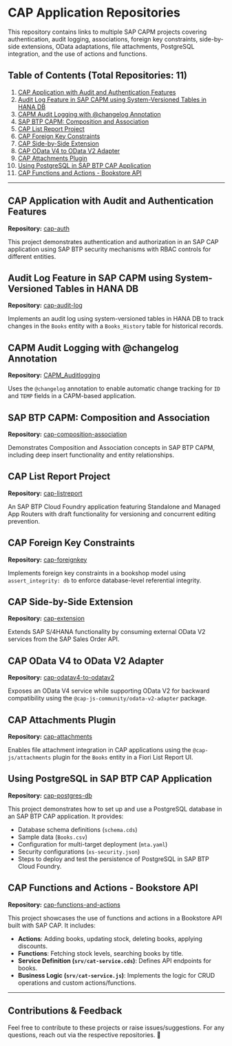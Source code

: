 # CAP Application Repositories

This repository contains links to multiple SAP CAPM projects covering authentication, audit logging, associations, foreign key constraints, side-by-side extensions, OData adaptations, file attachments, PostgreSQL integration, and the use of actions and functions.

## Table of Contents (Total Repositories: 11)

1. [CAP Application with Audit and Authentication Features](#cap-application-with-audit-and-authentication-features)
2. [Audit Log Feature in SAP CAPM using System-Versioned Tables in HANA DB](#audit-log-feature-in-sap-capm-using-system-versioned-tables-in-hana-db)
3. [CAPM Audit Logging with @changelog Annotation](#capm-audit-logging-with-changelog-annotation)
4. [SAP BTP CAPM: Composition and Association](#sap-btp-capm-composition-and-association)
5. [CAP List Report Project](#cap-list-report-project)
6. [CAP Foreign Key Constraints](#cap-foreign-key-constraints)
7. [CAP Side-by-Side Extension](#cap-side-by-side-extension)
8. [CAP OData V4 to OData V2 Adapter](#cap-odata-v4-to-odata-v2-adapter)
9. [CAP Attachments Plugin](#cap-attachments-plugin)
10. [Using PostgreSQL in SAP BTP CAP Application](#using-postgresql-in-sap-btp-cap-application)
11. [CAP Functions and Actions - Bookstore API](#cap-functions-and-actions---bookstore-api)

---

## CAP Application with Audit and Authentication Features  
**Repository:** [cap-auth](https://github.com/vasusena1234/cap-auth)

This project demonstrates authentication and authorization in an SAP CAP application using SAP BTP security mechanisms with RBAC controls for different entities.

## Audit Log Feature in SAP CAPM using System-Versioned Tables in HANA DB  
**Repository:** [cap-audit-log](https://github.com/vasusena1234/cap-audit-log)

Implements an audit log using system-versioned tables in HANA DB to track changes in the `Books` entity with a `Books_History` table for historical records.

## CAPM Audit Logging with @changelog Annotation  
**Repository:** [CAPM_Auditlogging](https://github.com/vasusena1234/CAPM_Auditlogging)

Uses the `@changelog` annotation to enable automatic change tracking for `ID` and `TEMP` fields in a CAPM-based application.

## SAP BTP CAPM: Composition and Association  
**Repository:** [cap-composition-association](https://github.com/vasusena1234/cap-composition-association)

Demonstrates Composition and Association concepts in SAP BTP CAPM, including deep insert functionality and entity relationships.

## CAP List Report Project  
**Repository:** [cap-listreport](https://github.com/vasusena1234/cap-listreport)

An SAP BTP Cloud Foundry application featuring Standalone and Managed App Routers with draft functionality for versioning and concurrent editing prevention.

## CAP Foreign Key Constraints  
**Repository:** [cap-foreignkey](https://github.com/vasusena1234/cap-foreignkey)

Implements foreign key constraints in a bookshop model using `assert_integrity: db` to enforce database-level referential integrity.

## CAP Side-by-Side Extension  
**Repository:** [cap-extension](https://github.com/vasusena1234/cap-extension)

Extends SAP S/4HANA functionality by consuming external OData V2 services from the SAP Sales Order API.

## CAP OData V4 to OData V2 Adapter  
**Repository:** [cap-odatav4-to-odatav2](https://github.com/vasusena1234/cap-odatav4-to-odatav2)

Exposes an OData V4 service while supporting OData V2 for backward compatibility using the `@cap-js-community/odata-v2-adapter` package.

## CAP Attachments Plugin  
**Repository:** [cap-attachments](https://github.com/vasusena1234/cap-attachments)

Enables file attachment integration in CAP applications using the `@cap-js/attachments` plugin for the `Books` entity in a Fiori List Report UI.

## Using PostgreSQL in SAP BTP CAP Application  
**Repository:** [cap-postgres-db](https://github.com/vasusena1234/cap-postgres-db)

This project demonstrates how to set up and use a PostgreSQL database in an SAP BTP CAP application. It provides:
- Database schema definitions (`schema.cds`)
- Sample data (`Books.csv`)
- Configuration for multi-target deployment (`mta.yaml`)
- Security configurations (`xs-security.json`)
- Steps to deploy and test the persistence of PostgreSQL in SAP BTP Cloud Foundry.

## CAP Functions and Actions - Bookstore API  
**Repository:** [cap-functions-and-actions](https://github.com/vasusena1234/cap-functions-and-actions)

This project showcases the use of functions and actions in a Bookstore API built with SAP CAP. It includes:
- **Actions**: Adding books, updating stock, deleting books, applying discounts.
- **Functions**: Fetching stock levels, searching books by title.
- **Service Definition (`srv/cat-service.cds`)**: Defines API endpoints for books.
- **Business Logic (`srv/cat-service.js`)**: Implements the logic for CRUD operations and custom actions/functions.

---

## Contributions & Feedback  
Feel free to contribute to these projects or raise issues/suggestions. For any questions, reach out via the respective repositories. 🚀
